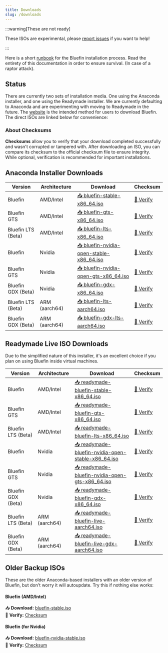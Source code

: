 ```yaml
---
title: Downloads
slug: /downloads
---
```


:::warning[These are not ready]

These ISOs are experimental, please [report issues](https://github.com/ublue-os/titanoboa/issues) if you want to help!

:::

Here is a short [runbook](/installation) for the Bluefin installation process. Read the entirety of this documentation in order to ensure survival. (In case of a raptor attack).

## Status

There are currently two sets of installation media. One using the Anaconda installer, and one using the Readymade installer. We are currently defaulting to Anaconda and are experimenting with moving to Readymade in the future. The [website](https://projectbluefin.io) is the intended method for users to download Bluefin. The direct ISOs are linked below for convenience:

### About Checksums

**Checksums** allow you to verify that your download completed successfully and wasn't corrupted or tampered with. After downloading an ISO, you can compare its checksum to the official checksum file to ensure integrity. While optional, verification is recommended for important installations.

## Anaconda Installer Downloads

| Version            | Architecture  | Download                                                                                                             | Checksum                                                                                       |
| ------------------ | ------------- | -------------------------------------------------------------------------------------------------------------------- | ---------------------------------------------------------------------------------------------- |
| Bluefin            | AMD/Intel     | [📥 bluefin-stable-x86_64.iso](https://download.projectbluefin.io/bluefin-stable-x86_64.iso)                         | [🔐 Verify](https://download.projectbluefin.io/bluefin-stable-x86_64.iso-CHECKSUM)             |
| Bluefin GTS        | AMD/Intel     | [📥 bluefin-gts-x86_64.iso](https://download.projectbluefin.io/bluefin-gts-x86_64.iso)                               | [🔐 Verify](https://download.projectbluefin.io/bluefin-gts-x86_64.iso-CHECKSUM)                |
| Bluefin LTS (Beta) | AMD/Intel     | [📥 bluefin-lts-x86_64.iso](https://download.projectbluefin.io/bluefin-lts-x86_64.iso)                               | [🔐 Verify](https://download.projectbluefin.io/bluefin-lts-x86_64.iso-CHECKSUM)                |
| Bluefin            | Nvidia        | [📥 bluefin-nvidia-open-stable-x86_64.iso](https://download.projectbluefin.io/bluefin-nvidia-open-stable-x86_64.iso) | [🔐 Verify](https://download.projectbluefin.io/bluefin-nvidia-open-stable-x86_64.iso-CHECKSUM) |
| Bluefin GTS        | Nvidia        | [📥 bluefin-nvidia-open-gts-x86_64.iso](https://download.projectbluefin.io/bluefin-nvidia-open-gts-x86_64.iso)       | [🔐 Verify](https://download.projectbluefin.io/bluefin-nvidia-open-gts-x86_64.iso-CHECKSUM)    |
| Bluefin GDX (Beta) | Nvidia        | [📥 bluefin-gdx-x86_64.iso](https://download.projectbluefin.io/bluefin-gdx-lts-x86_64.iso)                           | [🔐 Verify](https://download.projectbluefin.io/bluefin-gdx-lts-x86_64.iso-CHECKSUM)            |
| Bluefin LTS (Beta) | ARM (aarch64) | [📥 bluefin-lts-aarch64.iso](https://download.projectbluefin.io/bluefin-lts-aarch64.iso)                             | [🔐 Verify](https://download.projectbluefin.io/bluefin-lts-aarch64.iso-CHECKSUM)               |
| Bluefin GDX (Beta) | ARM (aarch64) | [📥 bluefin-gdx-lts-aarch64.iso](https://download.projectbluefin.io/bluefin-gdx-lts-aarch64.iso)                     | [🔐 Verify](https://download.projectbluefin.io/bluefin-gdx-lts-aarch64.iso-CHECKSUM)           |

## Readymade Live ISO Downloads

Due to the simplified nature of this installer, it's an excellent choice if you plan on using Bluefin inside virtual machines.

| Version            | Architecture  | Download                                                                                                                                 | Checksum                                                                                                 |
| ------------------ | ------------- | ---------------------------------------------------------------------------------------------------------------------------------------- | -------------------------------------------------------------------------------------------------------- |
| Bluefin            | AMD/Intel     | [📥 readymade-bluefin-stable-x86_64.iso](https://download.projectbluefin.io/readymade-bluefin-stable-x86_64.iso)                         | [🔐 Verify](https://download.projectbluefin.io/readymade-bluefin-stable-x86_64.iso-CHECKSUM)             |
| Bluefin GTS        | AMD/Intel     | [📥 readymade-bluefin-gts-x86_64.iso](https://download.projectbluefin.io/readymade-bluefin-gts-x86_64.iso)                               | [🔐 Verify](https://download.projectbluefin.io/readymade-bluefin-gts-x86_64.iso-CHECKSUM)                |
| Bluefin LTS (Beta) | AMD/Intel     | [📥 readymade-bluefin-lts-x86_64.iso](https://download.projectbluefin.io/readymade-bluefin-lts-x86_64.iso)                               | [🔐 Verify](https://download.projectbluefin.io/readymade-bluefin-lts-x86_64.iso-CHECKSUM)                |
| Bluefin            | Nvidia        | [📥 readymade-bluefin-nvidia-open-stable-x86_64.iso](https://download.projectbluefin.io/readymade-bluefin-nvidia-open-stable-x86_64.iso) | [🔐 Verify](https://download.projectbluefin.io/readymade-bluefin-nvidia-open-stable-x86_64.iso-CHECKSUM) |
| Bluefin GTS        | Nvidia        | [📥 readymade-bluefin-nvidia-open-gts-x86_64.iso](https://download.projectbluefin.io/readymade-bluefin-nvidia-open-gts-x86_64.iso)       | [🔐 Verify](https://download.projectbluefin.io/readymade-bluefin-nvidia-open-gts-x86_64.iso-CHECKSUM)    |
| Bluefin GDX (Beta) | Nvidia        | [📥 readymade-bluefin-gdx-x86_64.iso](https://download.projectbluefin.io/readymade-bluefin-gdx-x86_64.iso)                               | [🔐 Verify](https://download.projectbluefin.io/readymade-bluefin-gdx-x86_64.iso-CHECKSUM)                |
| Bluefin LTS (Beta) | ARM (aarch64) | [📥 readymade-bluefin-live-aarch64.iso](https://download.projectbluefin.io/readymade-bluefin-lts-aarch64.iso)                            | [🔐 Verify](https://download.projectbluefin.io/readymade-bluefin-lts-aarch64.iso-CHECKSUM)               |
| Bluefin GDX (Beta) | ARM (aarch64) | [📥 readymade-bluefin-live-gdx-aarch64.iso](https://download.projectbluefin.io/readymade-bluefin-gdx-aarch64.iso)                        | [🔐 Verify](https://download.projectbluefin.io/readymade-bluefin-gdx-aarch64.iso-CHECKSUM)               |

## Older Backup ISOs

These are the older Anaconda-based installers with an older version of Bluefin, but don't worry it will autoupdate. Try this if nothing else works:

#### Bluefin (AMD/Intel)

📥 **Download:** [bluefin-stable.iso](https://projectbluefin.dev/bluefin-stable.iso)  
🔐 **Verify:** [Checksum](https://projectbluefin.dev/bluefin-stable.iso-CHECKSUM)

#### Bluefin (for Nvidia)

📥 **Download:** [bluefin-nvidia-stable.iso](https://projectbluefin.dev/bluefin-nvidia-stable.iso)  
🔐 **Verify:** [Checksum](https://projectbluefin.dev/bluefin-nvidia-stable.iso-CHECKSUM)
